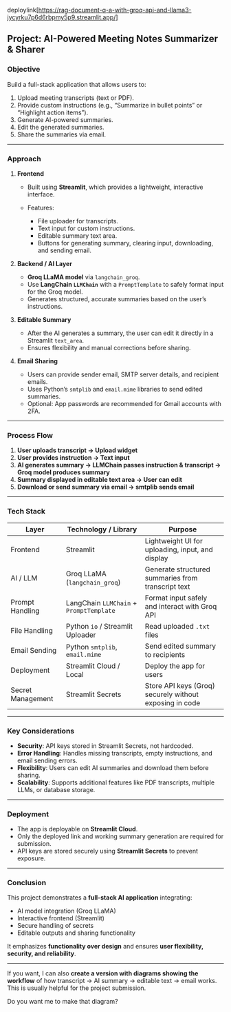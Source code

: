 deploylink[https://rag-document-q-a-with-groq-api-and-llama3-jycyrku7p6d6rbpmy5p9.streamlit.app/]



## **Project: AI-Powered Meeting Notes Summarizer & Sharer**

### **Objective**

Build a full-stack application that allows users to:

1. Upload meeting transcripts (text or PDF).
2. Provide custom instructions (e.g., “Summarize in bullet points” or “Highlight action items”).
3. Generate AI-powered summaries.
4. Edit the generated summaries.
5. Share the summaries via email.

---

### **Approach**

1. **Frontend**

   * Built using **Streamlit**, which provides a lightweight, interactive interface.
   * Features:

     * File uploader for transcripts.
     * Text input for custom instructions.
     * Editable summary text area.
     * Buttons for generating summary, clearing input, downloading, and sending email.

2. **Backend / AI Layer**

   * **Groq LLaMA model** via `langchain_groq`.
   * Use **LangChain `LLMChain`** with a `PromptTemplate` to safely format input for the Groq model.
   * Generates structured, accurate summaries based on the user’s instructions.

3. **Editable Summary**

   * After the AI generates a summary, the user can edit it directly in a Streamlit `text_area`.
   * Ensures flexibility and manual corrections before sharing.

4. **Email Sharing**

   * Users can provide sender email, SMTP server details, and recipient emails.
   * Uses Python’s `smtplib` and `email.mime` libraries to send edited summaries.
   * Optional: App passwords are recommended for Gmail accounts with 2FA.

---

### **Process Flow**

1. **User uploads transcript → Upload widget**
2. **User provides instruction → Text input**
3. **AI generates summary → LLMChain passes instruction & transcript → Groq model produces summary**
4. **Summary displayed in editable text area → User can edit**
5. **Download or send summary via email → smtplib sends email**

---

### **Tech Stack**

| Layer             | Technology / Library                    | Purpose                                                 |
| ----------------- | --------------------------------------- | ------------------------------------------------------- |
| Frontend          | Streamlit                               | Lightweight UI for uploading, input, and display        |
| AI / LLM          | Groq LLaMA (`langchain_groq`)           | Generate structured summaries from transcript text      |
| Prompt Handling   | LangChain `LLMChain` + `PromptTemplate` | Format input safely and interact with Groq API          |
| File Handling     | Python `io` / Streamlit Uploader        | Read uploaded `.txt` files                              |
| Email Sending     | Python `smtplib`, `email.mime`          | Send edited summary to recipients                       |
| Deployment        | Streamlit Cloud / Local                 | Deploy the app for users                                |
| Secret Management | Streamlit Secrets                       | Store API keys (Groq) securely without exposing in code |

---

### **Key Considerations**

* **Security**: API keys stored in Streamlit Secrets, not hardcoded.
* **Error Handling**: Handles missing transcripts, empty instructions, and email sending errors.
* **Flexibility**: Users can edit AI summaries and download them before sharing.
* **Scalability**: Supports additional features like PDF transcripts, multiple LLMs, or database storage.

---

### **Deployment**

* The app is deployable on **Streamlit Cloud**.
* Only the deployed link and working summary generation are required for submission.
* API keys are stored securely using **Streamlit Secrets** to prevent exposure.

---

### **Conclusion**

This project demonstrates a **full-stack AI application** integrating:

* AI model integration (Groq LLaMA)
* Interactive frontend (Streamlit)
* Secure handling of secrets
* Editable outputs and sharing functionality

It emphasizes **functionality over design** and ensures **user flexibility, security, and reliability**.

---

If you want, I can also **create a version with diagrams showing the workflow** of how transcript → AI summary → editable text → email works. This is usually helpful for the project submission.

Do you want me to make that diagram?


